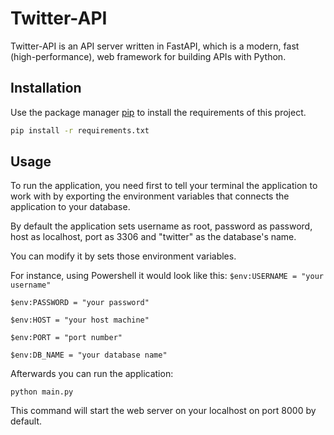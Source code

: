 # Twitter-API

Twitter-API is an API server written in FastAPI, which is a modern, fast (high-performance), web framework for building APIs with Python.

## Installation

Use the package manager [pip](https://pip.pypa.io/en/stable/) to install the requirements of this project.

```bash
pip install -r requirements.txt
```

## Usage

To run the application, you need first to tell your terminal the application to work with by exporting the environment variables that connects the application to your database.

By default the application sets username as root, password as password, host as localhost, port as 3306 and "twitter" as the database's name.

You can modify it by sets those environment variables. 

For instance, using Powershell it would look like this:
` $env:USERNAME = "your username" `

` $env:PASSWORD = "your password" `

` $env:HOST = "your host machine" `

` $env:PORT = "port number" `

` $env:DB_NAME = "your database name" `

Afterwards you can run the application:

` python main.py `

This command will start the web server on your localhost on port 8000 by default.
